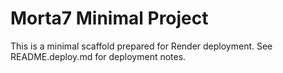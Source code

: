 # Morta7 Minimal Project

This is a minimal scaffold prepared for Render deployment. See README.deploy.md for deployment notes.